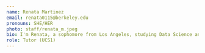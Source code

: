 ```yaml
---
name: Renata Martinez
email: renata0115@berkeley.edu
pronouns: SHE/HER
photo: staff/renata_m.jpeg
bio: I'm Renata, a sophomore from Los Angeles, studying Data Science and Computer Science who loves boba, listening to Spanish Music, and teaching! I'm so excited to meet all of you and I hope you all enjoy Data 8 as much as I did!
role: Tutor (UCS1)
---
```

